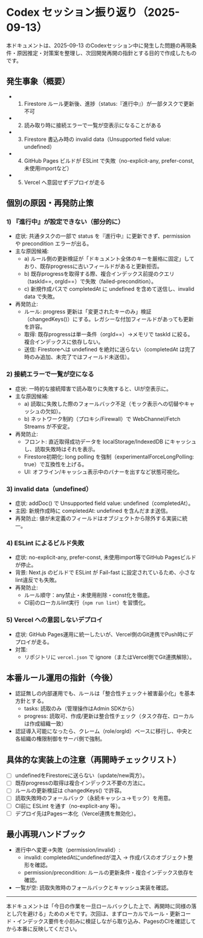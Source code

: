 # Codex セッション振り返り（2025-09-13）

本ドキュメントは、2025-09-13 のCodexセッション中に発生した問題の再現条件・原因推定・対策案を整理し、次回開発再開の指針とする目的で作成したものです。

## 発生事象（概要）
- 1) Firestore ルール更新後、進捗（status:『進行中』）が一部タスクで更新不可
- 2) 読み取り時に接続エラーで一覧が空表示になることがある
- 3) Firestore 書込み時の invalid data（Unsupported field value: undefined）
- 4) GitHub Pages ビルドが ESLint で失敗（no-explicit-any, prefer-const, 未使用importなど）
- 5) Vercel へ意図せずデプロイが走る

## 個別の原因・再発防止策

### 1) 『進行中』が設定できない（部分的に）
- 症状: 共通タスクの一部で status を『進行中』に更新できず、permission や precondition エラーが出る。
- 主な原因候補:
  - a) ルール側の更新検証が「ドキュメント全体のキーを厳格に固定」しており、既存progressに古いフィールドがあると更新拒否。
  - b) 既存progressを取得する際、複合インデックス前提のクエリ（taskId==, orgId==）で失敗（failed-precondition）。
  - c) 新規作成パスで completedAt に undefined を含めて送信し、invalid data で失敗。
- 再発防止:
  - ルール: progress 更新は「変更されたキーのみ」検証（changedKeys()）にする。レガシーな付加フィールドがあっても更新を許容。
  - 取得: 既存progressは単一条件（orgId==）→メモリで taskId に絞る。複合インデックスに依存しない。
  - 送信: Firestoreへは undefined を絶対に送らない（completedAt は完了時のみ追加、未完了ではフィールド未送信）。

### 2) 接続エラーで一覧が空になる
- 症状: 一時的な接続障害で読み取りに失敗すると、UIが空表示に。
- 主な原因候補:
  - a) 読取に失敗した際のフォールバック不足（モック表示への切替やキャッシュの欠如）。
  - b) ネットワーク制約（プロキシ/Firewall）で WebChannel/Fetch Streams が不安定。
- 再発防止:
  - フロント: 直近取得成功データを localStorage/IndexedDB にキャッシュし、読取失敗時はそれを表示。
  - Firestore初期化: long polling を強制（experimentalForceLongPolling: true）で互換性を上げる。
  - UI: オフライン/キャッシュ表示中のバナーを出すなど状態可視化。

### 3) invalid data（undefined）
- 症状: addDoc() で Unsupported field value: undefined（completedAt）。
- 主因: 新規作成時に completedAt: undefined を含んだまま送信。
- 再発防止: 値が未定義のフィールドはオブジェクトから除外する実装に統一。

### 4) ESLint によるビルド失敗
- 症状: no-explicit-any, prefer-const, 未使用import等でGitHub Pagesビルドが停止。
- 背景: Next.js のビルドで ESLint が Fail-fast に設定されているため、小さなlint違反でも失敗。
- 再発防止:
  - ルール順守：any禁止・未使用削除・const化を徹底。
  - CI前のローカルlint実行（`npm run lint`）を習慣化。

### 5) Vercel への意図しないデプロイ
- 症状: GitHub Pages運用に統一したいが、Vercel側のGit連携でPush時にデプロイが走る。
- 対策:
  - リポジトリに `vercel.json` で ignore（またはVercel側でGit連携解除）。

## 本番ルール運用の指針（今後）
- 認証無しの内部運用でも、ルールは「整合性チェック＋被害最小化」を基本方針とする。
  - tasks: 読取のみ（管理操作はAdmin SDKから）
  - progress: 読取可、作成/更新は整合性チェック（タスク存在、ローカルは作成組織一致）
- 認証導入可能になったら、クレーム（role/orgId）ベースに移行し、中央と各組織の権限制御をサーバ側で強制。

## 具体的な実装上の注意（再開時チェックリスト）
- [ ] undefinedをFirestoreに送らない（update/new両方）。
- [ ] 既存progressの取得は複合インデックス不要の方法に。
- [ ] ルールの更新検証は changedKeys() で許容。
- [ ] 読取失敗時のフォールバック（永続キャッシュ→モック）を用意。
- [ ] CI前に ESLint を通す（no-explicit-any 等）。
- [ ] デプロイ先はPages一本化（Vercel連携を無効化）。

## 最小再現ハンドブック
- 進行中へ変更→失敗（permission/invalid）: 
  - invalid: completedAtにundefinedが混入 → 作成パスのオブジェクト整形を確認。
  - permission/precondition: ルールの更新条件・複合インデックス依存を確認。
- 一覧が空: 読取失敗時のフォールバックとキャッシュ実装を確認。

---

本ドキュメントは「今日の作業を一旦ロールバックした上で、再開時に同様の落とし穴を避ける」ためのメモです。次回は、まずローカルでルール・更新コード・インデックス要件を小刻みに検証しながら取り込み、PagesのCIを確認してから本番に反映してください。
